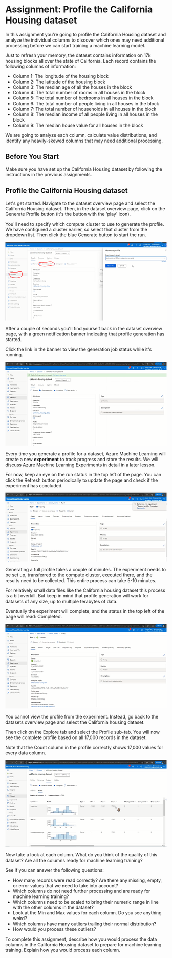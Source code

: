 # Assignment: Profile the California Housing dataset

In this assignment you're going to profile the California Housing dataset and analyze the individual columns to discover which ones may need additional processing before we can start training a machine learning model.  

Just to refresh your memory, the dataset contains information on 17k housing blocks all over the state of California. Each record contains the following columns of information:

* Column 1: The longitude of the housing block
* Column 2: The latitude of the housing block
* Column 3: The median age of all the houses in the block
* Column 4: The total number of rooms in all houses in the block
* Column 5: The total number of bedrooms in all houses in the block
* Column 6: The total number of people living in all houses in the block
* Column 7: The total number of households in all houses in the block
* Column 8: The median income of all people living in all houses in the block
* Column 9: The median house value for all houses in the block

We are going to analyze each column, calculate value distributions, and identify any heavily-skewed columns that may need additional processing.

## Before You Start

Make sure you have set up the California Housing dataset by following the instructions in the previous assignments.  

## Profile the California Housing dataset

Let's get started. Navigate to the dataset overview page and select the California Housing dataset. Then, in the dataset overview page, click on the Generate Profile button (it's the button with the 'play' icon). 

You'll need to specify which compute cluster to use to generate the profile. We have configured a cluster earlier, so select that cluster from the dropdown list. Then click the blue Generate button to start the run.

![Generate profile step 1](./assets/new/image2.png)

After a couple of seconds you'll find yourself back in the dataset overview page, with a green notification banner indicating that profile generation has started.

Click the link in the banner to view the generation job status while it's running. 

![Generate profile step 2](./assets/new/image3.png)

Every time you generate a profile for a dataset, Azure Machine Learning will create a new **experiment** to track progress and store the results. We will discuss Azure Machine Learning Experiments in detail in a later lesson.

For now, keep an eye on the run status in the top left of the page. You can click the Refresh button periodically to update the page and check if the experiment has concluded.

![Generate profile step 3](./assets/new/image4.png)

Generating a full profile takes a couple of minutes. The experiment needs to be set up, transferred to the compute cluster, executed there, and the results need to be collected. This entire process can take 5-10 minutes.

For relatively small data files like the California housing dataset this process is a bit overkill. But keep in mind that profile generation will work for datasets of any size, up to multiple terabytes of data.

Eventually the experiment will complete, and the status in the top left of the page will read: Completed.

![Generate profile step 4](./assets/new/image5.png)

You cannot view the profile from the experiment. Instead, go back to the datasets overview page and select the California housing dataset. 

Then click on the Explore tab and select the Profile sub-tab. You will now see the complete profile based on all 17,000 records in the dataset.

Note that the Count column in the profile correctly shows 17,000 values for every data column.

![Generate profile step 5](./assets/new/image6.png)

Now take a look at each column. What do you think of the quality of this dataset? Are all the columns ready for machine learning training?

See if you can answer the following questions:

* How many records were read correctly? Are there any missing, empty, or error values that we need to take into account? 
* Which columns do not need further processing and are ready for machine learning training?
* Which columns need to be scaled to bring their numeric range in line with the other columns in the dataset?
* Look at the Min and Max values for each column. Do you see anything weird?
* Which columns have many outliers trailing their normal distribution? 
* How would you process these outliers?

To complete this assignment, describe how you would process the data columns in the California Housing dataset to prepare for machine learning training. Explain how you would process each column. 
